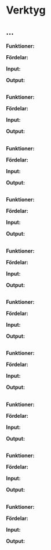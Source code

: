 # Verktyg

  
## ...
**Funktioner:**


**Fördelar:**


**Input:**


**Output:**

  
## 
**Funktioner:**


**Fördelar:**


**Input:**


**Output:**

  
## 
**Funktioner:**


**Fördelar:**


**Input:**


**Output:**

  
## 
**Funktioner:**


**Fördelar:**


**Input:**


**Output:**

  
## 
**Funktioner:**


**Fördelar:**


**Input:**


**Output:**

  
## 
**Funktioner:**


**Fördelar:**


**Input:**


**Output:**

  
## 
**Funktioner:**


**Fördelar:**


**Input:**


**Output:**

  
## 
**Funktioner:**


**Fördelar:**


**Input:**


**Output:**

  
## 
**Funktioner:**


**Fördelar:**


**Input:**


**Output:**

  
## 
**Funktioner:**


**Fördelar:**


**Input:**


**Output:**